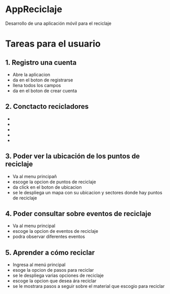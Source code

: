 # AppReciclaje
Desarrollo de una aplicación móvil para el reciclaje 
# Tareas para el usuario
## 1. Registro una cuenta
* Abre la aplicacion 
* da en el boton de registrarse 
* llena todos los campos 
* da en el boton de crear cuenta 
## 2. Conctacto recicladores 
* 
* 
* 
* 
* 
## 3. Poder ver la ubicación de los puntos de reciclaje
* Va al menu principañ
* escoge la opcion de puntos de reciclaje 
* da click en el boton de ubicacion 
* se le despliega un mapa con su ubicacion y sectores donde hay puntos de reciclaje
## 4. Poder consultar sobre eventos de reciclaje
* Va al menu principal 
* escoge la opcion de eventos de reciclaje
* podra observar diferentes eventos 
## 5. Aprender a cómo reciclar
* Ingresa al menú principal 
* esoge la opcion de pasos para reciclar 
* se le despliega varias opciones de reciclaje
* escoge la opcion que desea ára reciclar 
* se le mostrara pasos a seguir sobre el material que escogio para reciclar 



